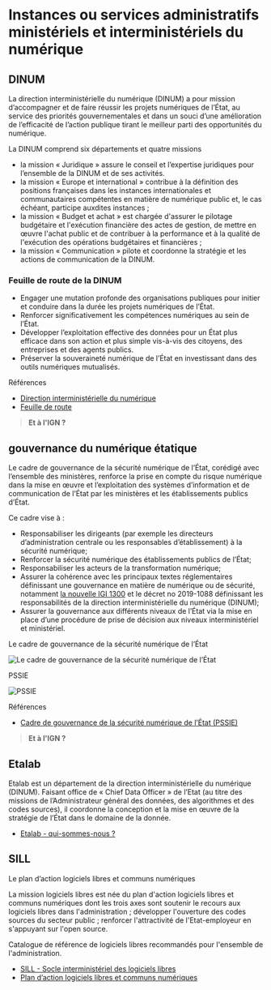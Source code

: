 # Instances ou services administratifs ministériels et interministériels du numérique

## DINUM

La direction interministérielle du numérique (DINUM) a pour mission d’accompagner et de faire réussir les projets numériques de l’État, au service des priorités gouvernementales et dans un souci d’une amélioration de l’efficacité de l’action publique tirant le meilleur parti des opportunités du numérique.

La DINUM comprend six départements et quatre missions

- la mission « Juridique » assure le conseil et l’expertise juridiques pour l’ensemble de la DINUM et de ses activités.
- la mission « Europe et international » contribue à la définition des positions françaises dans les instances internationales et communautaires compétentes en matière de numérique public et, le cas échéant, participe auxdites instances ;
- la mission « Budget et achat » est chargée d'assurer le pilotage budgétaire et l'exécution financière des actes de gestion, de mettre en œuvre l'achat public et de contribuer à la performance et à la qualité de l'exécution des opérations budgétaires et financières ;
- la mission « Communication » pilote et coordonne la stratégie et les actions de communication de la DINUM.

### Feuille de route de la DINUM

- Engager une mutation profonde des organisations publiques pour initier et conduire dans la durée les projets numériques de l’État.
- Renforcer significativement les compétences numériques au sein de l’État.
- Développer l’exploitation effective des données pour un État plus efficace dans son action et plus simple vis-à-vis des citoyens, des entreprises et des agents publics.
- Préserver la souveraineté numérique de l’État en investissant dans des outils numériques mutualisés.

Références

- [Direction interministérielle du numérique](https://www.economie.gouv.fr/direction-interministerielle-du-numerique)
- [Feuille de route](https://www.numerique.gouv.fr/publications/feuille-de-route-dinum/)

> **Et à l'IGN ?**

## gouvernance du numérique étatique

Le cadre de gouvernance de la sécurité numérique de l’État, corédigé avec l’ensemble des ministères, renforce la prise en compte du risque numérique dans la mise en œuvre et l’exploitation des systèmes d’information et de communication de l’État par les ministères et les établissements publics d’État.

Ce cadre vise à :

- Responsabiliser les dirigeants (par exemple les directeurs d’administration centrale ou les responsables d’établissement) à la sécurité numérique;
- Renforcer la sécurité numérique des établissements publics de l’État;
- Responsabiliser les acteurs de la transformation numérique;
- Assurer la cohérence avec les principaux textes réglementaires définissant une gouvernance en matière de numérique ou de sécurité, notamment [la nouvelle IGI 1300](https://cyber.gouv.fr/instruction-generale-interministerielle-n1300) et le décret no 2019-1088 définissant les responsabilités de la direction interministérielle du numérique (DINUM);
- Assurer la gouvernance aux différents niveaux de l’État via la mise en place d’une procédure de prise de décision aux niveaux interministériel et ministériel.

Le cadre de gouvernance de la sécurité numérique de l’État

![Le cadre de gouvernance de la sécurité numérique de l’État](https://cyber.gouv.fr/sites/default/files/styles/scale_only/public/2022-10/pssie-cadre.png?itok=Qo6pow-h)

PSSIE

![PSSIE](https://cyber.gouv.fr/sites/default/files/styles/scale_only/public/2022-10/organisation-pssie.png?itok=uqXyzLRI)

Références

- [Cadre de gouvernance de la sécurité numérique de l’État (PSSIE)](https://cyber.gouv.fr/cadre-de-gouvernance-de-la-securite-numerique-de-letat-pssie)

> **Et à l'IGN ?**

## Etalab

Etalab est un département de la direction interministérielle du numérique (DINUM). Faisant office de « Chief Data Officer » de l’Etat (au titre des missions de l’Administrateur général des données, des algorithmes et des codes sources), il coordonne la conception et la mise en œuvre de la stratégie de l’État dans le domaine de la donnée.

- [Etalab - qui-sommes-nous ?](https://www.etalab.gouv.fr/qui-sommes-nous/)

## SILL

Le plan d’action logiciels libres et communs numériques

La mission logiciels libres est née du plan d'action logiciels libres et communs numériques dont les trois axes sont soutenir le recours aux logiciels libres dans l'administration ; développer l'ouverture des codes sources du secteur public ; renforcer l'attractivité de l'Etat-employeur en s'appuyant sur l'open source.

Catalogue de référence de logiciels libres recommandés pour l'ensemble de l'administration.

- [SILL - Socle interministériel des logiciels libres](https://code.gouv.fr/sill/list)
- [Plan d’action logiciels libres et communs numériques](https://code.gouv.fr/fr/plan-action-logiciels-libres-et-communs-numeriques/)
